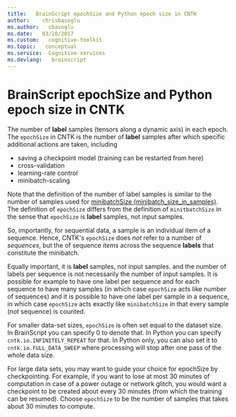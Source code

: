 ```yaml
---
title:   BrainScript epochSize and Python epoch size in CNTK 
author:    chrisbasoglu
ms.author:   cbasoglu
ms.date:   03/10/2017
ms.custom:   cognitive-toolkit
ms.topic:   conceptual
ms.service:  Cognitive-services
ms.devlang:   brainscript
---
```


# BrainScript epochSize and Python epoch size in CNTK 

The number of **label** samples (tensors along a dynamic axis) in each epoch. The `epochSize` in CNTK is the number of **label** samples after which specific additional actions are taken, including
* saving a checkpoint model (training can be restarted from here)
* cross-validation
* learning-rate control
* minibatch-scaling

Note that the definition of the number of label samples is similar to the number of samples used for [minibatchSize (minibatch_size_in_samples)](./BrainScript-minibatchSize-and-Python-minibatch_size_in_samples-in-CNTK.md). The definition of `epochSize` differs from the definition of `minitbatchSize` in the sense that `epochSize` is **label** samples, not input samples.

So, importantly, for sequential data, a sample is an individual item of a sequence.
Hence, CNTK's `epochSize` does *not* refer to a number of *sequences*,
but the of sequence *items* across the sequence **labels** that constitute the minibatch.  

Equally important, it is **label** samples, not input samples.  and the number of labels per sequence is not necessarily the number of input samples.  It is possible for example to have one label per sequence and for each sequence to have many samples (in which case `epochSize` acts like number of sequences) and it is possible to have one label per sample in a sequence, in which case `epochSize` acts exactly like `minibatchSize` in that every sample (not sequence) is counted.

For smaller data-set sizes, `epochSize` is often set equal to the dataset size. In BrainScript you can specify 0 to denote that. In Python you can specify `cntk.io.INFINITELY_REPEAT` for that. In Python only, you can also set it to `cntk.io.FULL_DATA_SWEEP` where processing will stop after one pass of the whole data size.

For large data sets, you may want to guide your choice for epochSize by checkpointing. For example, if you want to lose at most 30 minutes of computation in case of a power outage or network glitch, you would want a checkpoint to be created about every 30 minutes (from which the training can be resumed). Choose `epochSize` to be the number of samples that takes about 30 minutes to compute.
